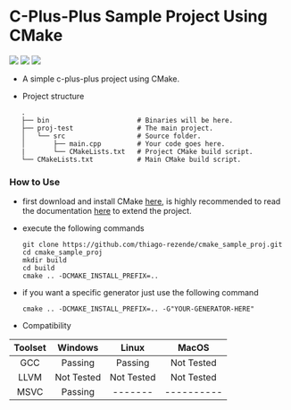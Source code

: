 # C-Plus-Plus Sample Project Using CMake

![](https://img.shields.io/badge/build-passing-green.svg) ![](https://img.shields.io/badge/CMake-3.14.0-blue.svg) ![](https://img.shields.io/badge/C++-17-orange.svg)

 - A simple c-plus-plus project using CMake.
 
 - Project structure
 ```
    .
    ├── bin                      # Binaries will be here.
    ├── proj-test                # The main project.
    │   └── src                  # Source folder.
    │       ├── main.cpp         # Your code goes here.
    |       └── CMakeLists.txt   # Project CMake build script.
    └── CMakeLists.txt           # Main CMake build script.
```
 ### How to Use
 - first download and install CMake [here](https://cmake.org/download/), is highly recommended to read the documentation [here](https://cmake.org/cmake-tutorial/) to extend the project.
 - execute the following commands
 
     ```
     git clone https://github.com/thiago-rezende/cmake_sample_proj.git
     cd cmake_sample_proj
     mkdir build
     cd build
     cmake .. -DCMAKE_INSTALL_PREFIX=..
     ```
 - if you want a specific generator just use the following command
     ```
     cmake .. -DCMAKE_INSTALL_PREFIX=.. -G"YOUR-GENERATOR-HERE"
     ```
 
 - Compatibility
 
 | Toolset  |    Windows    |     Linux     |     MacOS     |
 |:--------:|:-------------:|:-------------:|:-------------:|
 | GCC      |    Passing    |    Passing    |   Not Tested  |
 | LLVM     |   Not Tested  |   Not Tested  |   Not Tested  |
 | MSVC     |    Passing    |    -------    |   ----------  |
